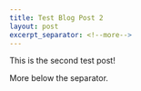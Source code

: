```yaml
---
title: Test Blog Post 2
layout: post
excerpt_separator: <!--more-->
---
```


This is the second test post!
<!--more-->
More below the separator.